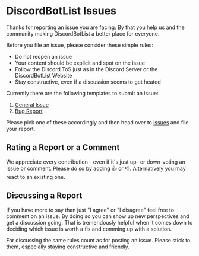# DiscordBotList Issues

Thanks for reporting an issue you are facing. By that you help us and the community making DiscordBotList a better place for everyone.

Before you file an issue, please consider these simple rules:

- Do not reopen an issue
- Your content should be explicit and spot on the issue
- Follow the Discord ToS just as in the Discord Server or the DiscordBotList Website
- Stay constructive, even if a discussion seems to get heated

Currently there are the following templates to submit an issue:

1. [General Issue](https://github.com/DiscordBotList/issues/issues/new?template=ISSUE_TEMPLATE.md)
2. [Bug Report](https://github.com/DiscordBotList/issues/issues/new?template=BUG_TEMPLATE.md)

Please pick one of these accordingly and then head over to [issues](https://github.com/DiscordBotList/issues/issues) and file your report.

## Rating a Report or a Comment

We appreciate every contribution - even if it's just up- or down-voting an issue or comment.
Please do so by adding :thumbsup: or :thumbsdown:. Alternatively you may react to an existing one.

## Discussing a Report

If you have more to say than just "I agree" or "I disagree" feel free to comment on an issue. By doing so you can show up new perspectives and get a discussion going. That is tremendously helpful when it comes down to deciding which issue is worth a fix and comming up with a solution.

For discussing the same rules count as for posting an issue. Please stick to them, especially staying constructive and friendly.